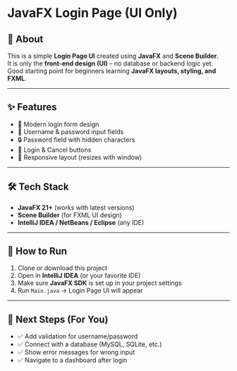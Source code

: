 # JavaFX Login Page (UI Only)

## 📌 About
This is a simple **Login Page UI** created using **JavaFX** and **Scene Builder**.  
It is only the **front-end design (UI)** – no database or backend logic yet.  
Good starting point for beginners learning **JavaFX layouts, styling, and FXML**.

---

## ✨ Features
- 🎨 Modern login form design  
- 👤 Username & password input fields  
- 🔒 Password field with hidden characters  
- 🔘 Login & Cancel buttons  
- 📱 Responsive layout (resizes with window)  

---

## 🛠️ Tech Stack
- **JavaFX 21+** (works with latest versions)  
- **Scene Builder** (for FXML UI design)  
- **IntelliJ IDEA / NetBeans / Eclipse** (any IDE)  

---

## 🚀 How to Run
1. Clone or download this project  
2. Open in **IntelliJ IDEA** (or your favorite IDE)  
3. Make sure **JavaFX SDK** is set up in your project settings  
4. Run `Main.java` → Login Page UI will appear  

---

## 📌 Next Steps (For You)
- ✅ Add validation for username/password  
- ✅ Connect with a database (MySQL, SQLite, etc.)  
- ✅ Show error messages for wrong input  
- ✅ Navigate to a dashboard after login  
